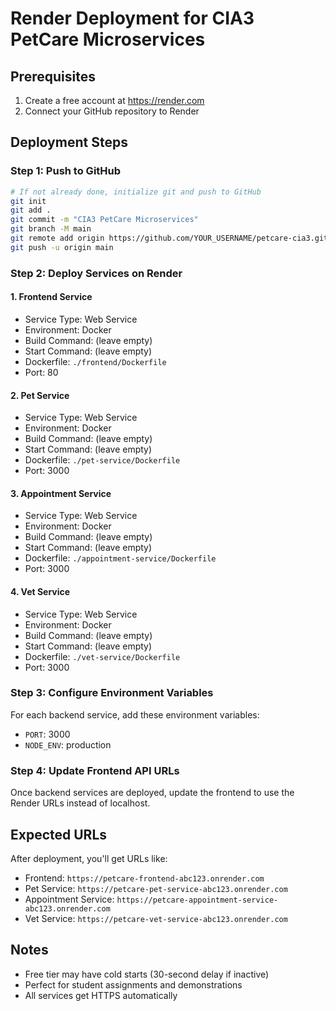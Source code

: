 # Render Deployment for CIA3 PetCare Microservices

## Prerequisites
1. Create a free account at https://render.com
2. Connect your GitHub repository to Render

## Deployment Steps

### Step 1: Push to GitHub
```bash
# If not already done, initialize git and push to GitHub
git init
git add .
git commit -m "CIA3 PetCare Microservices"
git branch -M main
git remote add origin https://github.com/YOUR_USERNAME/petcare-cia3.git
git push -u origin main
```

### Step 2: Deploy Services on Render

#### 1. Frontend Service
- Service Type: Web Service
- Environment: Docker
- Build Command: (leave empty)
- Start Command: (leave empty)
- Dockerfile: `./frontend/Dockerfile`
- Port: 80

#### 2. Pet Service
- Service Type: Web Service  
- Environment: Docker
- Build Command: (leave empty)
- Start Command: (leave empty)
- Dockerfile: `./pet-service/Dockerfile`
- Port: 3000

#### 3. Appointment Service
- Service Type: Web Service
- Environment: Docker
- Build Command: (leave empty) 
- Start Command: (leave empty)
- Dockerfile: `./appointment-service/Dockerfile`
- Port: 3000

#### 4. Vet Service
- Service Type: Web Service
- Environment: Docker
- Build Command: (leave empty)
- Start Command: (leave empty)
- Dockerfile: `./vet-service/Dockerfile`
- Port: 3000

### Step 3: Configure Environment Variables
For each backend service, add these environment variables:
- `PORT`: 3000
- `NODE_ENV`: production

### Step 4: Update Frontend API URLs
Once backend services are deployed, update the frontend to use the Render URLs instead of localhost.

## Expected URLs
After deployment, you'll get URLs like:
- Frontend: `https://petcare-frontend-abc123.onrender.com`
- Pet Service: `https://petcare-pet-service-abc123.onrender.com`
- Appointment Service: `https://petcare-appointment-service-abc123.onrender.com`
- Vet Service: `https://petcare-vet-service-abc123.onrender.com`

## Notes
- Free tier may have cold starts (30-second delay if inactive)
- Perfect for student assignments and demonstrations
- All services get HTTPS automatically
